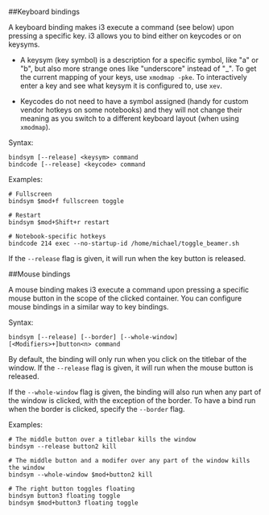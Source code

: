 
##Keyboard bindings

A keyboard binding makes i3 execute a command (see below) upon pressing a specific key.
i3 allows you to bind either on keycodes or on keysyms.

  * A keysym (key symbol) is a description for a specific symbol, like "a" or "b", but also more
  strange ones like "underscore" instead of "\_". To get the current mapping of your keys, use
  `xmodmap -pke`. To interactively enter a key and see what keysym it is configured to, use `xev`.

  * Keycodes do not need to have a symbol assigned (handy for custom vendor hotkeys on some notebooks)
  and they will not change their meaning as you switch to a different keyboard layout (when using `xmodmap`).

Syntax:

```
bindsym [--release] <keysym> command
bindcode [--release] <keycode> command
```

Examples:

```
# Fullscreen
bindsym $mod+f fullscreen toggle

# Restart
bindsym $mod+Shift+r restart

# Notebook-specific hotkeys
bindcode 214 exec --no-startup-id /home/michael/toggle_beamer.sh
```

If the `--release` flag is given, it will run when the key button is released.

##Mouse bindings

A mouse binding makes i3 execute a command upon pressing a specific mouse button in the scope of
the clicked container. You can configure mouse bindings in a similar way to key bindings.

Syntax:

```
bindsym [--release] [--border] [--whole-window] [<Modifiers>+]button<n> command
```

By default, the binding will only run when you click on the titlebar of the window. If the `--release`
flag is given, it will run when the mouse button is released.

If the `--whole-window` flag is given, the binding will also run when any part of the window is clicked,
with the exception of the border. To have a bind run when the border is clicked, specify
the `--border` flag.

Examples:

```
# The middle button over a titlebar kills the window
bindsym --release button2 kill

# The middle button and a modifer over any part of the window kills the window
bindsym --whole-window $mod+button2 kill

# The right button toggles floating
bindsym button3 floating toggle
bindsym $mod+button3 floating toggle
```

